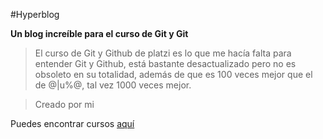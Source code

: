 #Hyperblog

**Un blog increíble para el curso de Git y Git**


>El curso de Git y Github de platzi es lo que me hacía falta para entender Git y Github, está bastante desactualizado pero no es obsoleto en su totalidad, además de que es 100 veces mejor que el de @|u%@, tal vez 1000 veces mejor.

>Creado por mi

Puedes encontrar cursos [aquí](https://platzi.com/ "platzi")
